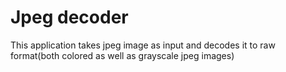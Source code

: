 # Jpeg decoder

This application takes jpeg image as input and decodes it to raw format(both colored as well as grayscale jpeg images)
